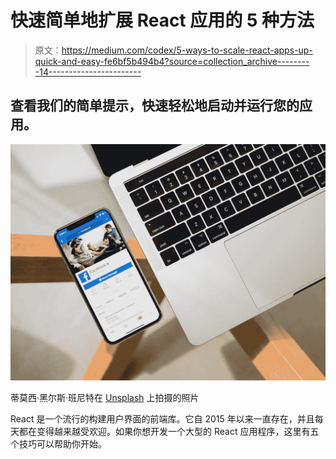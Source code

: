 # 快速简单地扩展 React 应用的 5 种方法

> 原文：<https://medium.com/codex/5-ways-to-scale-react-apps-up-quick-and-easy-fe6bf5b494b4?source=collection_archive---------14----------------------->

## 查看我们的简单提示，快速轻松地启动并运行您的应用。

![](img/1d808aed86d7742be1cb8f9c5f8076b2.png)

蒂莫西·黑尔斯·班尼特在 [Unsplash](https://unsplash.com?utm_source=medium&utm_medium=referral) 上拍摄的照片

React 是一个流行的构建用户界面的前端库。它自 2015 年以来一直存在，并且每天都在变得越来越受欢迎。如果你想开发一个大型的 React 应用程序，这里有五个技巧可以帮助你开始。
